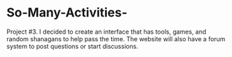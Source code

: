 # So-Many-Activities-
Project #3. I decided to create an interface that has tools, games, and random shanagans to help pass the time. The website will also have a forum system to post questions or start discussions. 
